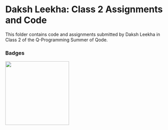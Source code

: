 # Daksh Leekha: Class 2 Assignments and Code
This folder contains code and assignments submitted by Daksh Leekha in Class 2 of the Q-Programming Summer of Qode.
### Badges
<img src="/badges/attendance.png" width="200px" height="200px">